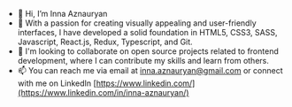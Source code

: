 - 👋 Hi, I’m Inna Aznauryan
- 🚀 With a passion for creating visually appealing and user-friendly interfaces, I have developed a solid foundation in HTML5, CSS3, SASS, Javascript, React.js, Redux, Typescript, and Git.
- 💼 I'm looking to collaborate on open source projects related to frontend development, where I can contribute my skills and learn from others.
- 📫 You can reach me via email at inna.aznauryan@gmail.com or connect with me on LinkedIn [https://www.linkedin.com/](https://www.linkedin.com/in/inna-aznauryan/)

